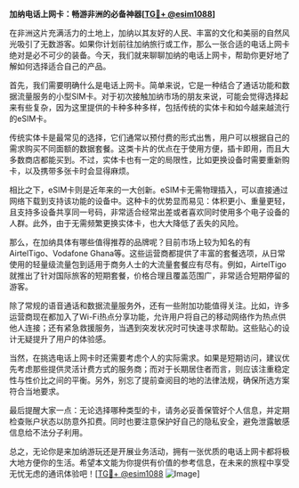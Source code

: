 **加纳电话上网卡：畅游非洲的必备神器[[TG💪+ @esim1088](https://t.me/s/esim1088)]**

在非洲这片充满活力的土地上，加纳以其友好的人民、丰富的文化和美丽的自然风光吸引了无数游客。如果你计划前往加纳旅行或工作，那么一张合适的电话上网卡绝对是必不可少的装备。今天，我们就来聊聊加纳的电话上网卡，帮助你更好地了解如何选择适合自己的产品。

首先，我们需要明确什么是电话上网卡。简单来说，它是一种结合了通话功能和数据流量服务的小型SIM卡。对于初次接触加纳市场的朋友来说，可能会觉得选择起来有些复杂，因为这里提供的卡种多种多样，包括传统的实体卡和如今越来越流行的eSIM卡。

传统实体卡是最常见的选择，它们通常以预付费的形式出售，用户可以根据自己的需求购买不同面额的数据套餐。这类卡片的优点在于使用方便，插卡即用，而且大多数商店都能买到。不过，实体卡也有一定的局限性，比如更换设备时需要重新购卡，以及携带多张卡时会显得麻烦。

相比之下，eSIM卡则是近年来的一大创新。eSIM卡无需物理插入，可以直接通过网络下载到支持该功能的设备中。这种卡的优势显而易见：体积更小、重量更轻，且支持多设备共享同一号码，非常适合经常出差或者喜欢同时使用多个电子设备的人群。此外，由于无需频繁更换实体卡，也大大降低了丢失的风险。

那么，在加纳具体有哪些值得推荐的品牌呢？目前市场上较为知名的有AirtelTigo、Vodafone Ghana等。这些运营商都提供了丰富的套餐选项，从日常使用的轻量级流量包到适用于商务人士的大流量套餐应有尽有。例如，AirtelTigo就推出了针对国际旅客的短期套餐，价格合理且覆盖范围广，非常适合短期停留的游客。

除了常规的语音通话和数据流量服务外，还有一些附加功能值得关注。比如，许多运营商现在都加入了Wi-Fi热点分享功能，允许用户将自己的移动网络作为热点供他人连接；还有紧急救援服务，当遇到突发状况时可快速寻求帮助。这些贴心的设计无疑提升了用户的体验感。

当然，在挑选电话上网卡时还需要考虑个人的实际需求。如果是短期访问，建议优先考虑那些提供灵活计费方式的服务商；而对于长期居住者而言，则应该注重稳定性与性价比之间的平衡。另外，别忘了提前查阅目的地的法律法规，确保所选方案符合当地要求。

最后提醒大家一点：无论选择哪种类型的卡，请务必妥善保管好个人信息，并定期检查账户状态以防意外扣费。同时也要注意保护好自己的隐私安全，避免泄露敏感信息给不法分子利用。

总之，无论你是来加纳游玩还是开展业务活动，拥有一张优质的电话上网卡都将极大地方便你的生活。希望本文能为你提供有价值的参考信息，在未来的旅程中享受无忧无虑的通讯体验吧！[[TG💪+ @esim1088](https://t.me/s/esim1088) ![Image](https://i.postimg.cc/4NQfJmqS/Snipaste-2025-05-13-00-14-12.png)]